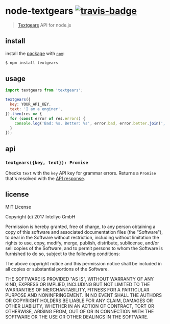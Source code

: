 # node-textgears [![travis-badge]][travis]

> [Textgears][textgears] API for node.js

## install

install the [package] with [`npm`][npm]:

```sh
$ npm install textgears
```

## usage

```js
import textgears from 'textgears';

textgears({
  key: YOUR_API_KEY,
  text: 'I am a enginer',
}).then(res => {
  for (const error of res.errors) {
    console.log('Bad: %s. Better: %s', error.bad, error.better.join(', '));
  }
});
```

## api

### `textgears({key, text}): Promise`

Checks `text` with the `key` API key for grammar errors.
Returns a `Promise` that's resolved with the [API response][api].

## license

MIT License

Copyright (c) 2017 Intellyo GmbH

Permission is hereby granted, free of charge, to any person obtaining a copy
of this software and associated documentation files (the "Software"), to deal
in the Software without restriction, including without limitation the rights
to use, copy, modify, merge, publish, distribute, sublicense, and/or sell
copies of the Software, and to permit persons to whom the Software is
furnished to do so, subject to the following conditions:

The above copyright notice and this permission notice shall be included in all
copies or substantial portions of the Software.

THE SOFTWARE IS PROVIDED "AS IS", WITHOUT WARRANTY OF ANY KIND, EXPRESS OR
IMPLIED, INCLUDING BUT NOT LIMITED TO THE WARRANTIES OF MERCHANTABILITY,
FITNESS FOR A PARTICULAR PURPOSE AND NONINFRINGEMENT. IN NO EVENT SHALL THE
AUTHORS OR COPYRIGHT HOLDERS BE LIABLE FOR ANY CLAIM, DAMAGES OR OTHER
LIABILITY, WHETHER IN AN ACTION OF CONTRACT, TORT OR OTHERWISE, ARISING FROM,
OUT OF OR IN CONNECTION WITH THE SOFTWARE OR THE USE OR OTHER DEALINGS IN THE
SOFTWARE.

[textgears]: https://textgears.com/
[package]: https://www.npmjs.com/package/textgears
[npm]: https://www.npmjs.com/
[api]: https://textgears.com/api/
[travis]: https://travis-ci.org/purposeindustries/node-textgears
[travis-badge]: https://travis-ci.org/purposeindustries/node-textgears.svg?branch=master
